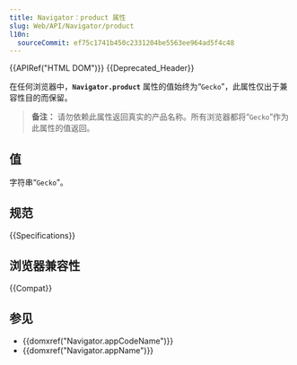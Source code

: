 ```yaml
---
title: Navigator：product 属性
slug: Web/API/Navigator/product
l10n:
  sourceCommit: ef75c1741b450c2331204be5563ee964ad5f4c48
---
```


{{APIRef("HTML DOM")}} {{Deprecated_Header}}

在任何浏览器中，**`Navigator.product`** 属性的值始终为“`Gecko`”，此属性仅出于兼容性目的而保留。

> **备注：** 请勿依赖此属性返回真实的产品名称。所有浏览器都将“`Gecko`”作为此属性的值返回。

## 值

字符串“`Gecko`”。

## 规范

{{Specifications}}

## 浏览器兼容性

{{Compat}}

## 参见

- {{domxref("Navigator.appCodeName")}}
- {{domxref("Navigator.appName")}}
